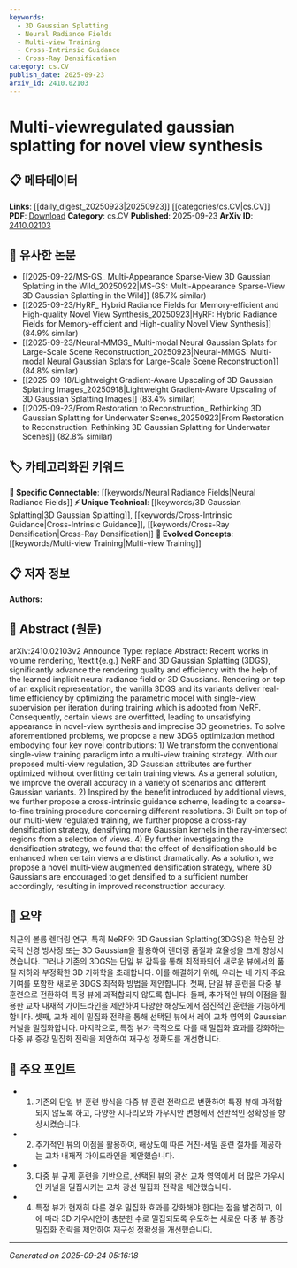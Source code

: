 ```yaml
---
keywords:
  - 3D Gaussian Splatting
  - Neural Radiance Fields
  - Multi-view Training
  - Cross-Intrinsic Guidance
  - Cross-Ray Densification
category: cs.CV
publish_date: 2025-09-23
arxiv_id: 2410.02103
---
```


<!-- KEYWORD_LINKING_METADATA:
{
  "processed_timestamp": "2025-09-24T05:16:18.273567",
  "vocabulary_version": "1.0",
  "selected_keywords": [
    "3D Gaussian Splatting",
    "Neural Radiance Fields",
    "Multi-view Training",
    "Cross-Intrinsic Guidance",
    "Cross-Ray Densification"
  ],
  "rejected_keywords": [],
  "similarity_scores": {
    "3D Gaussian Splatting": 0.82,
    "Neural Radiance Fields": 0.8,
    "Multi-view Training": 0.78,
    "Cross-Intrinsic Guidance": 0.79,
    "Cross-Ray Densification": 0.81
  },
  "extraction_method": "AI_prompt_based",
  "budget_applied": true,
  "candidates_json": {
    "candidates": [
      {
        "surface": "3D Gaussian Splatting",
        "canonical": "3D Gaussian Splatting",
        "aliases": [
          "3DGS"
        ],
        "category": "unique_technical",
        "rationale": "This technique is central to the paper's novel contributions and is specific to the domain of 3D rendering.",
        "novelty_score": 0.78,
        "connectivity_score": 0.65,
        "specificity_score": 0.88,
        "link_intent_score": 0.82
      },
      {
        "surface": "NeRF",
        "canonical": "Neural Radiance Fields",
        "aliases": [
          "NeRF"
        ],
        "category": "specific_connectable",
        "rationale": "NeRF is a foundational technology in novel view synthesis, providing strong connectivity to related research.",
        "novelty_score": 0.45,
        "connectivity_score": 0.87,
        "specificity_score": 0.72,
        "link_intent_score": 0.8
      },
      {
        "surface": "multi-view training strategy",
        "canonical": "Multi-view Training",
        "aliases": [
          "multi-view regulation"
        ],
        "category": "evolved_concepts",
        "rationale": "This concept introduces a novel approach to training that enhances the model's performance across views.",
        "novelty_score": 0.72,
        "connectivity_score": 0.7,
        "specificity_score": 0.75,
        "link_intent_score": 0.78
      },
      {
        "surface": "cross-intrinsic guidance scheme",
        "canonical": "Cross-Intrinsic Guidance",
        "aliases": [],
        "category": "unique_technical",
        "rationale": "This is a novel method proposed in the paper to improve training efficiency and effectiveness.",
        "novelty_score": 0.81,
        "connectivity_score": 0.6,
        "specificity_score": 0.85,
        "link_intent_score": 0.79
      },
      {
        "surface": "cross-ray densification strategy",
        "canonical": "Cross-Ray Densification",
        "aliases": [],
        "category": "unique_technical",
        "rationale": "This strategy is a key innovation in the paper, enhancing the density of Gaussian kernels for better synthesis.",
        "novelty_score": 0.83,
        "connectivity_score": 0.58,
        "specificity_score": 0.87,
        "link_intent_score": 0.81
      }
    ],
    "ban_list_suggestions": [
      "volume rendering",
      "rendering quality",
      "training views"
    ]
  },
  "decisions": [
    {
      "candidate_surface": "3D Gaussian Splatting",
      "resolved_canonical": "3D Gaussian Splatting",
      "decision": "linked",
      "scores": {
        "novelty": 0.78,
        "connectivity": 0.65,
        "specificity": 0.88,
        "link_intent": 0.82
      }
    },
    {
      "candidate_surface": "NeRF",
      "resolved_canonical": "Neural Radiance Fields",
      "decision": "linked",
      "scores": {
        "novelty": 0.45,
        "connectivity": 0.87,
        "specificity": 0.72,
        "link_intent": 0.8
      }
    },
    {
      "candidate_surface": "multi-view training strategy",
      "resolved_canonical": "Multi-view Training",
      "decision": "linked",
      "scores": {
        "novelty": 0.72,
        "connectivity": 0.7,
        "specificity": 0.75,
        "link_intent": 0.78
      }
    },
    {
      "candidate_surface": "cross-intrinsic guidance scheme",
      "resolved_canonical": "Cross-Intrinsic Guidance",
      "decision": "linked",
      "scores": {
        "novelty": 0.81,
        "connectivity": 0.6,
        "specificity": 0.85,
        "link_intent": 0.79
      }
    },
    {
      "candidate_surface": "cross-ray densification strategy",
      "resolved_canonical": "Cross-Ray Densification",
      "decision": "linked",
      "scores": {
        "novelty": 0.83,
        "connectivity": 0.58,
        "specificity": 0.87,
        "link_intent": 0.81
      }
    }
  ]
}
-->

# Multi-viewregulated gaussian splatting for novel view synthesis

## 📋 메타데이터

**Links**: [[daily_digest_20250923|20250923]] [[categories/cs.CV|cs.CV]]
**PDF**: [Download](https://arxiv.org/pdf/2410.02103.pdf)
**Category**: cs.CV
**Published**: 2025-09-23
**ArXiv ID**: [2410.02103](https://arxiv.org/abs/2410.02103)

## 🔗 유사한 논문
- [[2025-09-22/MS-GS_ Multi-Appearance Sparse-View 3D Gaussian Splatting in the Wild_20250922|MS-GS: Multi-Appearance Sparse-View 3D Gaussian Splatting in the Wild]] (85.7% similar)
- [[2025-09-23/HyRF_ Hybrid Radiance Fields for Memory-efficient and High-quality Novel View Synthesis_20250923|HyRF: Hybrid Radiance Fields for Memory-efficient and High-quality Novel View Synthesis]] (84.9% similar)
- [[2025-09-23/Neural-MMGS_ Multi-modal Neural Gaussian Splats for Large-Scale Scene Reconstruction_20250923|Neural-MMGS: Multi-modal Neural Gaussian Splats for Large-Scale Scene Reconstruction]] (84.8% similar)
- [[2025-09-18/Lightweight Gradient-Aware Upscaling of 3D Gaussian Splatting Images_20250918|Lightweight Gradient-Aware Upscaling of 3D Gaussian Splatting Images]] (83.4% similar)
- [[2025-09-23/From Restoration to Reconstruction_ Rethinking 3D Gaussian Splatting for Underwater Scenes_20250923|From Restoration to Reconstruction: Rethinking 3D Gaussian Splatting for Underwater Scenes]] (82.8% similar)

## 🏷️ 카테고리화된 키워드
**🔗 Specific Connectable**: [[keywords/Neural Radiance Fields|Neural Radiance Fields]]
**⚡ Unique Technical**: [[keywords/3D Gaussian Splatting|3D Gaussian Splatting]], [[keywords/Cross-Intrinsic Guidance|Cross-Intrinsic Guidance]], [[keywords/Cross-Ray Densification|Cross-Ray Densification]]
**🚀 Evolved Concepts**: [[keywords/Multi-view Training|Multi-view Training]]

## 📋 저자 정보

**Authors:** 

## 📄 Abstract (원문)

arXiv:2410.02103v2 Announce Type: replace 
Abstract: Recent works in volume rendering, \textit{e.g.} NeRF and 3D Gaussian Splatting (3DGS), significantly advance the rendering quality and efficiency with the help of the learned implicit neural radiance field or 3D Gaussians. Rendering on top of an explicit representation, the vanilla 3DGS and its variants deliver real-time efficiency by optimizing the parametric model with single-view supervision per iteration during training which is adopted from NeRF. Consequently, certain views are overfitted, leading to unsatisfying appearance in novel-view synthesis and imprecise 3D geometries. To solve aforementioned problems, we propose a new 3DGS optimization method embodying four key novel contributions: 1) We transform the conventional single-view training paradigm into a multi-view training strategy. With our proposed multi-view regulation, 3D Gaussian attributes are further optimized without overfitting certain training views. As a general solution, we improve the overall accuracy in a variety of scenarios and different Gaussian variants. 2) Inspired by the benefit introduced by additional views, we further propose a cross-intrinsic guidance scheme, leading to a coarse-to-fine training procedure concerning different resolutions. 3) Built on top of our multi-view regulated training, we further propose a cross-ray densification strategy, densifying more Gaussian kernels in the ray-intersect regions from a selection of views. 4) By further investigating the densification strategy, we found that the effect of densification should be enhanced when certain views are distinct dramatically. As a solution, we propose a novel multi-view augmented densification strategy, where 3D Gaussians are encouraged to get densified to a sufficient number accordingly, resulting in improved reconstruction accuracy.

## 📝 요약

최근의 볼륨 렌더링 연구, 특히 NeRF와 3D Gaussian Splatting(3DGS)은 학습된 암묵적 신경 방사장 또는 3D Gaussian을 활용하여 렌더링 품질과 효율성을 크게 향상시켰습니다. 그러나 기존의 3DGS는 단일 뷰 감독을 통해 최적화되어 새로운 뷰에서의 품질 저하와 부정확한 3D 기하학을 초래합니다. 이를 해결하기 위해, 우리는 네 가지 주요 기여를 포함한 새로운 3DGS 최적화 방법을 제안합니다. 첫째, 단일 뷰 훈련을 다중 뷰 훈련으로 전환하여 특정 뷰에 과적합되지 않도록 합니다. 둘째, 추가적인 뷰의 이점을 활용한 교차 내재적 가이드라인을 제안하여 다양한 해상도에서 점진적인 훈련을 가능하게 합니다. 셋째, 교차 레이 밀집화 전략을 통해 선택된 뷰에서 레이 교차 영역의 Gaussian 커널을 밀집화합니다. 마지막으로, 특정 뷰가 극적으로 다를 때 밀집화 효과를 강화하는 다중 뷰 증강 밀집화 전략을 제안하여 재구성 정확도를 개선합니다.

## 🎯 주요 포인트

- 1. 기존의 단일 뷰 훈련 방식을 다중 뷰 훈련 전략으로 변환하여 특정 뷰에 과적합되지 않도록 하고, 다양한 시나리오와 가우시안 변형에서 전반적인 정확성을 향상시켰습니다.
- 2. 추가적인 뷰의 이점을 활용하여, 해상도에 따른 거친-세밀 훈련 절차를 제공하는 교차 내재적 가이드라인을 제안했습니다.
- 3. 다중 뷰 규제 훈련을 기반으로, 선택된 뷰의 광선 교차 영역에서 더 많은 가우시안 커널을 밀집시키는 교차 광선 밀집화 전략을 제안했습니다.
- 4. 특정 뷰가 현저히 다른 경우 밀집화 효과를 강화해야 한다는 점을 발견하고, 이에 따라 3D 가우시안이 충분한 수로 밀집되도록 유도하는 새로운 다중 뷰 증강 밀집화 전략을 제안하여 재구성 정확성을 개선했습니다.


---

*Generated on 2025-09-24 05:16:18*